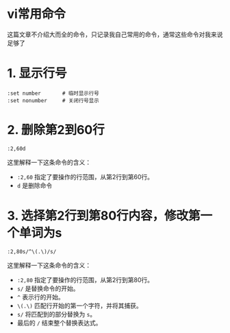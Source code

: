 # vi常用命令

 这篇文章不介绍大而全的命令，只记录我自己常用的命令，通常这些命令对我来说足够了

# 1. 显示行号

```
:set number       # 临时显示行号
:set nonumber     # 关闭行号显示
```
# 2. 删除第2到60行

```
:2,60d
```

这里解释一下这条命令的含义：

- `:2,60` 指定了要操作的行范围，从第2行到第60行。
- `d` 是删除命令
# 3. 选择第2行到第80行内容，修改第一个单词为s

```
:2,80s/^\(.\)/s/
```
这里解释一下这条命令的含义：

- `:2,80` 指定了要操作的行范围，从第2行到第80行。
- `s/` 是替换命令的开始。
- `^` 表示行的开始。
- `\(.\)` 匹配行开始的第一个字符，并将其捕获。
- `s/` 将匹配到的部分替换为 `s`。
- 最后的 `/` 结束整个替换表达式。













